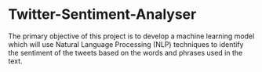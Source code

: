 # Twitter-Sentiment-Analyser
The primary objective of this project is to develop a machine learning model which will use Natural Language Processing (NLP) techniques to identify the sentiment of the tweets based on the words and phrases used in the text. 
